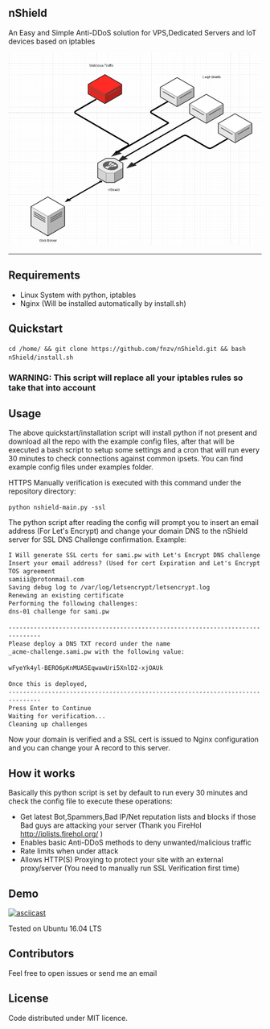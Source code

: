 ## nShield 

An Easy and Simple Anti-DDoS solution for VPS,Dedicated Servers and IoT devices based on iptables

![](nshield-scheme.png?raw=true)

-----------------

## Requirements

- Linux System with python, iptables
- Nginx (Will be installed automatically by install.sh)


## Quickstart

```cd /home/ && git clone https://github.com/fnzv/nShield.git && bash nShield/install.sh```

### WARNING: This script will replace all your iptables rules so take that into account


## Usage

The above quickstart/installation script will install python if not present and download all the repo with the example config files, after that will be executed a bash script to setup some settings and a cron that will run every 30 minutes to check connections against common ipsets.
You can find example config files under examples folder.

HTTPS Manually verification is executed with this command under the repository directory:

 ``` python nshield-main.py -ssl ```

The python script after reading the config will prompt you to insert an email address (For Let's Encrypt) and change your domain DNS to the nShield server for SSL DNS Challenge confirmation.
Example:
 ``` 
I Will generate SSL certs for sami.pw with Let's Encrypt DNS challenge
Insert your email address? (Used for cert Expiration and Let's Encrypt TOS agreement
samiii@protonmail.com
Saving debug log to /var/log/letsencrypt/letsencrypt.log
Renewing an existing certificate
Performing the following challenges:
dns-01 challenge for sami.pw

-------------------------------------------------------------------------------
Please deploy a DNS TXT record under the name
_acme-challenge.sami.pw with the following value:

wFyeYk4yl-BERO6pKnMUA5EqwawUri5XnlD2-xjOAUk

Once this is deployed,
-------------------------------------------------------------------------------
Press Enter to Continue
Waiting for verification...
Cleaning up challenges
 ``` 
 Now your domain is verified and a SSL cert is issued to Nginx configuration and you can change your A record to this server.


## How it works
Basically this python script is set by default to run every 30 minutes and check the config file to execute these operations:

- Get latest Bot,Spammers,Bad IP/Net reputation lists and blocks if those Bad guys are attacking your server (Thank you FireHol http://iplists.firehol.org/ )
- Enables basic Anti-DDoS methods to deny unwanted/malicious traffic 
- Rate limits when under attack 
- Allows HTTP(S) Proxying to protect your site with an external proxy/server (You need to manually run SSL Verification first time)

## Demo
[![asciicast](https://asciinema.org/a/elow8qggzb7q6durjpbxsmk6r.png)](https://asciinema.org/a/elow8qggzb7q6durjpbxsmk6r)

Tested on Ubuntu 16.04 LTS

## Contributors

Feel free to open issues or send me an email

## License

Code distributed under MIT licence.
